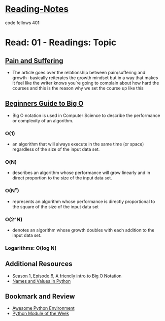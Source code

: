 # [Reading-Notes](https://alsosteve.github.io/reading-notes/)
code fellows 401

# Read: 01 - Readings: Topic

## [Pain and Suffering](https://codefellows.github.io/code-401-python-guide/curriculum/class-01/notes/pain_suffering)
- The article goes over the relationship between pain/suffering and growth
-basically reiterates the growth mindset but in a way that makes it feel like the writer knows you’re going to complain about how hard the courses and this is the reason why we set the course up like this


## [Beginners Guide to Big O](https://rob-bell.net/2009/06/a-beginners-guide-to-big-o-notation)
- Big O notation is used in Computer Science to describe the performance or complexity of an algorithm.

### O(1)
- an algorithm that will always execute in the same time (or space) regardless of the size of the input data set.

### O(N)
- describes an algorithm whose performance will grow linearly and in direct proportion to the size of the input data set.

### O(N²)
-  represents an algorithm whose performance is directly proportional to the square of the size of the input data set

### O(2^N)
- denotes an algorithm whose growth doubles with each addition to the input data set.

### Logarithms: O(log N)

## Additional Resources
- [Season 1, Episode 6, A friendly intro to Big O Notation](https://www.codenewbie.org/basecs/8)
- [Names and Values in Python](https://www.youtube.com/watch?v=_AEJHKGk9ns)

## Bookmark and Review
- [Awesome Python Environment](https://towardsdatascience.com/how-to-setup-an-awesome-python-environment-for-data-science-or-anything-else-35d358cc95d5)
- [Python Module of the Week](https://pymotw.com/3/index.html)